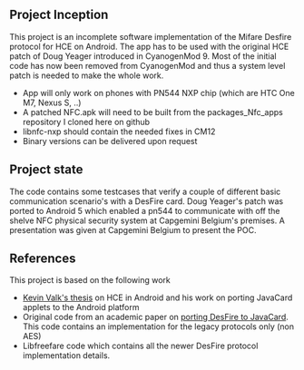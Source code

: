 

Project Inception
-----------------

This project is an incomplete software implementation of the Mifare Desfire protocol for HCE on Android.
The app has to be used with the original HCE patch of Doug Yeager introduced in CyanogenMod 9. Most of the
initial code has now been removed from CyanogenMod and thus a system level patch is needed to make the whole work.

* App will only work on phones with PN544 NXP chip (which are HTC One M7, Nexus S, ..)
* A patched NFC.apk will need to be built from the packages_Nfc_apps repository I cloned here on github
* libnfc-nxp should contain the needed fixes in CM12
* Binary versions can be delivered upon request

Project state
-------------

The code contains some testcases that verify a couple of different basic communication scenario's with a DesFire card. 
Doug Yeager's patch was ported to Android 5 which enabled a pn544 to communicate with off the shelve NFC physical security system at Capgemini Belgium's premises.
A presentation was given at Capgemini Belgium to present the POC.

References
----------

This project is based on the following work

* [Kevin Valk's thesis](https://github.com/kevinvalk/android-hce-framework) on HCE in Android and his work on porting JavaCard applets to the Android platform
* Original code from an academic paper on [porting DesFire to JavaCard](code.google.com/p/java-card-desfire-emulation). This code contains an implementation for the legacy protocols only (non AES)
* Libfreefare code which contains all the newer DesFire protocol implementation details.
